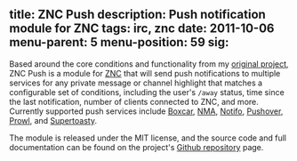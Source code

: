 title: ZNC Push
description: Push notification module for ZNC
tags: irc, znc
date: 2011-10-06
menu-parent: 5
menu-position: 59
sig:
---

Based around the core conditions and functionality from my [original project][ZNC to Notifo],
ZNC Push is a module for [ZNC][] that will send push notifications to multiple
services for any private message or channel highlight that matches a
configurable set of conditions, including the user's `/away` status, time since
the last notification, number of clients connected to ZNC, and more.  Currently
supported push services include [Boxcar][], [NMA][], [Notifo][], [Pushover][],
[Prowl][], and [Supertoasty][].

The module is released under the MIT license, and the source code and
full documentation can be found on the project's [Github repository][github] page.

[github]: http://github.com/jreese/znc-push "ZNC Push on Github"
[ZNC]: http://en.znc.in "ZNC, an advanced IRC bouncer"
[ZNC to Notifo]: /projects/znc-notifo/ "ZNC to Notifo"

[Boxcar]: http://boxcar.io
[NMA]: http://notifymyandroid.com
[Notifo]: http://notifo.com
[Pushover]: http://pushover.net
[Prowl]: http://www.prowlapp.com
[Supertoasty]: http://supertoasty.com


